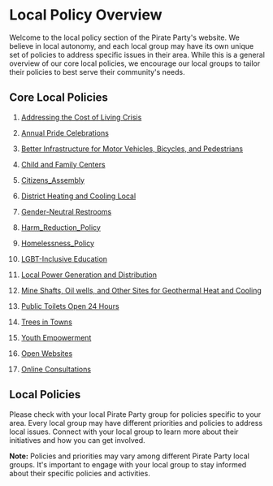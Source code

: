 # Local Policy Overview

Welcome to the local policy section of the Pirate Party's website. We believe in local autonomy, and each local group may have its own unique set of policies to address specific issues in their area. While this is a general overview of our core local policies, we encourage our local groups to tailor their policies to best serve their community's needs.

## Core Local Policies

1. [Addressing the Cost of Living Crisis](readme.md)

2. [Annual Pride Celebrations](readme.md)

3. [Better Infrastructure for Motor Vehicles, Bicycles, and Pedestrians](readme.md)

4. [Child and Family Centers](readme.md)

5. [Citizens_Assembly](readme.md)

6. [District Heating and Cooling Local](readme.md)

7. [Gender-Neutral Restrooms](readme.md)

8. [Harm_Reduction_Policy](readme.md)

9. [Homelessness_Policy](readme.md)

10. [LGBT-Inclusive Education](readme.md)

11. [Local Power Generation and Distribution](readme.md)

12. [Mine Shafts, Oil wells, and Other Sites for Geothermal Heat and Cooling](readme.md)

13. [Public Toilets Open 24 Hours](readme.md)

14. [Trees in Towns](readme.md)

15. [Youth Empowerment](readme.md)

16. [Open Websites](readme.md)

17. [Online Consultations](readme.md)

## Local Policies

Please check with your local Pirate Party group for policies specific to your area. Every local group may have different priorities and policies to address local issues. Connect with your local group to learn more about their initiatives and how you can get involved.


**Note:** Policies and priorities may vary among different Pirate Party local groups. It's important to engage with your local group to stay informed about their specific policies and activities.
